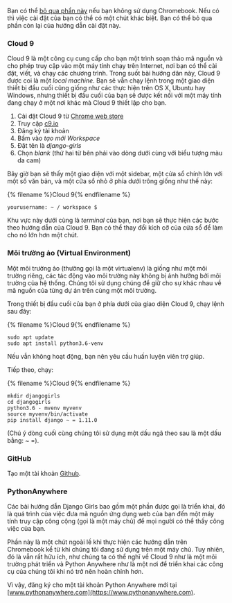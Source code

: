 Bạn có thể [bỏ qua phần này](http://tutorial.djangogirls.org/en/installation/#install-python) nếu bạn không sử dụng Chromebook. Nếu có thì việc cài đặt của bạn có thể có một chút khác biệt. Bạn có thể bỏ qua phần còn lại của hướng dẫn cài đặt này.

### Cloud 9

Cloud 9 là một công cụ cung cấp cho bạn một trình soạn thảo mã nguồn và cho phép truy cập vào một máy tính chạy trên Internet, nơi bạn có thể cài đặt, viết, và chạy các chương trình. Trong suốt bài hướng dân này, Cloud 9 được coi là một *local machine*. Bạn sẽ vẫn chạy lệnh trong một giao diện thiết bị đầu cuối cũng giống như các thực hiện trên OS X, Ubuntu hay Windows, nhưng thiết bị đầu cuối của bạn sẽ được kết nối với một máy tính đang chạy ở một nơi khác mà Cloud 9 thiết lập cho bạn.

1. Cài đặt Cloud 9 từ [Chrome web store](https://chrome.google.com/webstore/detail/cloud9/nbdmccoknlfggadpfkmcpnamfnbkmkcp)
2. Truy cập [c9.io](https://c9.io)
3. Đăng ký tài khoản
4. Bấm vào *tạo mới Workspace*
5. Đặt tên là *django-girls*
6. Chọn *blank* (thứ hai từ bên phải vào dòng dưới cùng với biểu tượng màu da cam)

Bây giờ bạn sẽ thấy một giao diện với một sidebar, một cửa sổ chính lớn với một số văn bản, và một cửa sổ nhỏ ở phía dưới trông giống như thế này:

{% filename %}Cloud 9{% endfilename %}

    yourusername: ~ / workspace $
    

Khu vực này dưới cùng là *terminal* của bạn, nơi bạn sẽ thực hiện các bước theo hướng dẫn của Cloud 9. Bạn có thể thay đổi kích cỡ của cửa sổ để làm cho nó lớn hơn một chút.

### Môi trường ảo (Virtual Environment)

Một môi trường ảo (thường gọi là một virtualenv) là giống như một môi trường riêng, các tác động vào môi trường này không bị ảnh hưởng bởi môi trường của hệ thống. Chúng tôi sử dụng chúng để giữ cho sự khác nhau về mã nguồn của từng dự án trên cùng một môi trường.

Trong thiết bị đầu cuối của bạn ở phía dưới của giao diện Cloud 9, chạy lệnh sau đây:

{% filename %}Cloud 9{% endfilename %}

    sudo apt update 
    sudo apt install python3.6-venv
    

Nếu vẫn không hoạt động, bạn nên yêu cầu huấn luyện viên trợ giúp.

Tiếp theo, chạy:

{% filename %}Cloud 9{% endfilename %}

    mkdir djangogirls 
    cd djangogirls 
    python3.6 - mvenv myvenv 
    source myvenv/bin/activate
    pip install django ~ = 1.11.0
    

(Chú ý dòng cuối cùng chúng tôi sử dụng một dấu ngã theo sau là một dấu bằng: ~ =).

### GitHub

Tạo một tài khoản [Github](https://github.com).

### PythonAnywhere

Các bài hướng dẫn Django Girls bao gồm một phần được gọi là triển khai, đó là quá trình của việc đưa mã nguồn ứng dụng web của bạn đến một máy tính truy cập công cộng (gọi là một máy chủ) để mọi người có thể thấy công việc của bạn.

Phần này là một chút ngoài lề khi thực hiện các hướng dẫn trên Chromebook kể từ khi chúng tôi đang sử dụng trên một máy chủ. Tuy nhiên, đó là vẫn rất hữu ích, như chúng ta có thể nghĩ về Cloud 9 như là một môi trường phát triển và Python Anywhere như là một nơi để triển khai các công cụ của chúng tôi khi nó trở nên hoàn chỉnh hơn.

Vì vậy, đăng ký cho một tài khoản Python Anywhere mới tại [www.pythonanywhere.com](https://www.pythonanywhere.com).